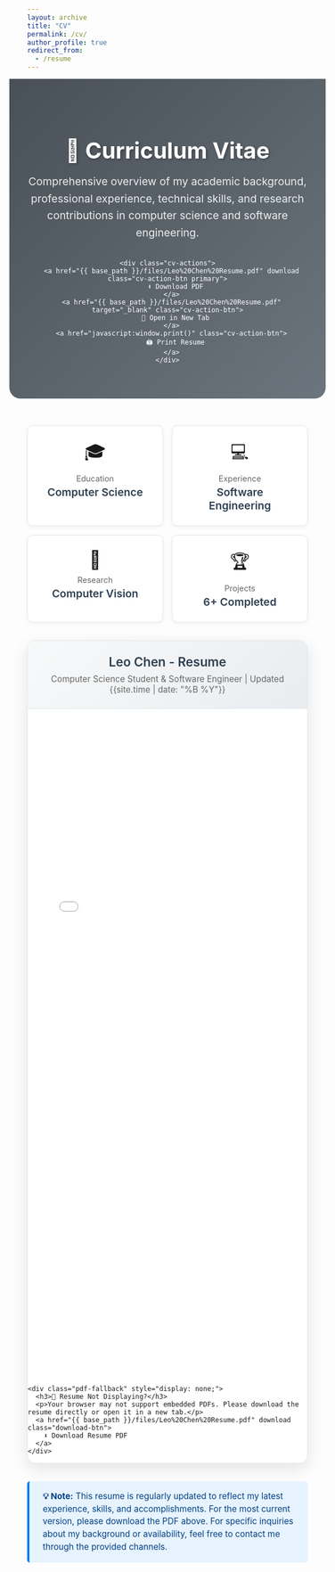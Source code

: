 ```yaml
---
layout: archive
title: "CV"
permalink: /cv/
author_profile: true
redirect_from:
  - /resume
---
```


<style>
.cv-hero {
  background: linear-gradient(135deg, #495057 0%, #6c757d 100%);
  color: white;
  padding: 3rem 2rem;
  margin: -2rem -2rem 3rem -2rem;
  text-align: center;
  border-radius: 0 0 20px 20px;
  position: relative;
  overflow: hidden;
}

.cv-hero::before {
  content: '';
  position: absolute;
  top: 0;
  left: 0;
  right: 0;
  bottom: 0;
  background: url('data:image/svg+xml,<svg xmlns="http://www.w3.org/2000/svg" viewBox="0 0 100 100"><defs><pattern id="documents" width="50" height="50" patternUnits="userSpaceOnUse"><text x="25" y="30" text-anchor="middle" fill="white" opacity="0.1" font-size="18">📄</text></pattern></defs><rect width="100" height="100" fill="url(%23documents)"/></svg>');
  opacity: 0.3;
}

.cv-hero-content {
  position: relative;
  z-index: 2;
}

.cv-hero h1 {
  font-size: 2.5rem;
  margin-bottom: 1rem;
  font-weight: 700;
  text-shadow: 2px 2px 4px rgba(0,0,0,0.3);
}

.cv-hero p {
  font-size: 1.2rem;
  opacity: 0.9;
  max-width: 600px;
  margin: 0 auto 2rem auto;
  line-height: 1.6;
}

.cv-actions {
  display: flex;
  gap: 1rem;
  justify-content: center;
  flex-wrap: wrap;
  margin-top: 1.5rem;
}

.cv-action-btn {
  display: inline-flex;
  align-items: center;
  gap: 0.5rem;
  padding: 0.75rem 1.5rem;
  background: rgba(255,255,255,0.2);
  color: white !important;
  text-decoration: none;
  border-radius: 25px;
  font-weight: 500;
  backdrop-filter: blur(10px);
  border: 1px solid rgba(255,255,255,0.3);
  transition: all 0.3s ease;
}

.cv-action-btn:hover {
  background: rgba(255,255,255,0.3);
  transform: translateY(-2px);
  text-decoration: none;
  color: white !important;
}

.cv-action-btn.primary {
  background: #007bff;
  border: 1px solid #007bff;
}

.cv-action-btn.primary:hover {
  background: #0056b3;
  border: 1px solid #0056b3;
}

.cv-container {
  background: #fff;
  border-radius: 15px;
  box-shadow: 0 10px 30px rgba(0,0,0,0.1);
  margin: 2rem 0;
  overflow: hidden;
  border: 1px solid #e1e8ed;
}

.cv-header {
  background: linear-gradient(135deg, #f8f9fa 0%, #e9ecef 100%);
  padding: 1.5rem 2rem;
  border-bottom: 1px solid #e1e8ed;
  text-align: center;
}

.cv-header h2 {
  font-size: 1.4rem;
  font-weight: 600;
  color: #2c3e50;
  margin: 0 0 0.5rem 0;
}

.cv-header p {
  color: #666;
  margin: 0;
  font-size: 0.95rem;
}

.cv-content {
  padding: 0;
  position: relative;
}

.pdf-viewer {
  width: 100%;
  height: 1200px;
  border: none;
  display: block;
}

.pdf-fallback {
  padding: 3rem 2rem;
  text-align: center;
  background: #f8f9fa;
  color: #666;
}

.pdf-fallback h3 {
  color: #2c3e50;
  margin-bottom: 1rem;
}

.pdf-fallback p {
  margin-bottom: 1.5rem;
  line-height: 1.6;
}

.download-btn {
  display: inline-flex;
  align-items: center;
  gap: 0.5rem;
  padding: 0.75rem 1.5rem;
  background: #28a745;
  color: white !important;
  text-decoration: none;
  border-radius: 25px;
  font-weight: 500;
  transition: all 0.3s ease;
  box-shadow: 0 4px 15px rgba(40, 167, 69, 0.3);
}

.download-btn:hover {
  background: #218838;
  transform: translateY(-2px);
  box-shadow: 0 6px 20px rgba(40, 167, 69, 0.4);
  text-decoration: none;
  color: white !important;
}

.cv-stats {
  display: grid;
  grid-template-columns: repeat(auto-fit, minmax(200px, 1fr));
  gap: 1rem;
  margin: 2rem 0;
}

.stat-card {
  background: #fff;
  padding: 1.5rem;
  border-radius: 10px;
  text-align: center;
  border: 1px solid #e1e8ed;
  box-shadow: 0 2px 8px rgba(0,0,0,0.05);
}

.stat-card .stat-icon {
  font-size: 2rem;
  margin-bottom: 0.5rem;
}

.stat-card .stat-title {
  font-size: 0.9rem;
  color: #666;
  margin-bottom: 0.25rem;
}

.stat-card .stat-value {
  font-size: 1.2rem;
  font-weight: 600;
  color: #2c3e50;
}

.note-section {
  background: #e7f3ff;
  border-left: 4px solid #007bff;
  padding: 1rem 1.5rem;
  border-radius: 5px;
  margin: 2rem 0;
}

.note-section p {
  color: #004085;
  margin: 0;
  font-size: 0.95rem;
  line-height: 1.5;
}

@media (max-width: 768px) {
  .cv-hero {
    margin: -1rem -1rem 2rem -1rem;
    padding: 2rem 1rem;
  }
  
  .cv-hero h1 {
    font-size: 2rem;
  }
  
  .cv-actions {
    flex-direction: column;
    align-items: center;
  }
  
  .cv-stats {
    grid-template-columns: repeat(auto-fit, minmax(150px, 1fr));
  }
  
  .pdf-viewer {
    height: 800px;
  }
}

@media print {
  .cv-hero,
  .cv-actions,
  .cv-stats,
  .note-section {
    display: none;
  }
  
  .cv-container {
    box-shadow: none;
    border: none;
  }
}
</style>

{% include base_path %}

<div class="cv-hero">
  <div class="cv-hero-content">
    <h1>📄 Curriculum Vitae</h1>
    <p>
      Comprehensive overview of my academic background, professional experience, technical skills, and research contributions in computer science and software engineering.
    </p>
    
    <div class="cv-actions">
      <a href="{{ base_path }}/files/Leo%20Chen%20Resume.pdf" download class="cv-action-btn primary">
        ⬇️ Download PDF
      </a>
      <a href="{{ base_path }}/files/Leo%20Chen%20Resume.pdf" target="_blank" class="cv-action-btn">
        🔗 Open in New Tab
      </a>
      <a href="javascript:window.print()" class="cv-action-btn">
        🖨️ Print Resume
      </a>
    </div>
  </div>
</div>

<div class="cv-stats">
  <div class="stat-card">
    <div class="stat-icon">🎓</div>
    <div class="stat-title">Education</div>
    <div class="stat-value">Computer Science</div>
  </div>
  <div class="stat-card">
    <div class="stat-icon">💻</div>
    <div class="stat-title">Experience</div>
    <div class="stat-value">Software Engineering</div>
  </div>
  <div class="stat-card">
    <div class="stat-icon">🔬</div>
    <div class="stat-title">Research</div>
    <div class="stat-value">Computer Vision</div>
  </div>
  <div class="stat-card">
    <div class="stat-icon">🏆</div>
    <div class="stat-title">Projects</div>
    <div class="stat-value">6+ Completed</div>
  </div>
</div>

<div class="cv-container">
  <div class="cv-header">
    <h2>Leo Chen - Resume</h2>
    <p>Computer Science Student & Software Engineer | Updated {{site.time | date: "%B %Y"}}</p>
  </div>
  
  <div class="cv-content">
    <iframe 
      src="{{ base_path }}/files/Leo%20Chen%20Resume.pdf" 
      class="pdf-viewer"
      title="Leo Chen Resume PDF">
    </iframe>
    
    <div class="pdf-fallback" style="display: none;">
      <h3>📄 Resume Not Displaying?</h3>
      <p>Your browser may not support embedded PDFs. Please download the resume directly or open it in a new tab.</p>
      <a href="{{ base_path }}/files/Leo%20Chen%20Resume.pdf" download class="download-btn">
        ⬇️ Download Resume PDF
      </a>
    </div>
  </div>
</div>

<div class="note-section">
  <p><strong>💡 Note:</strong> This resume is regularly updated to reflect my latest experience, skills, and accomplishments. For the most current version, please download the PDF above. For specific inquiries about my background or availability, feel free to contact me through the provided channels.</p>
</div>

<script>
// Fallback for browsers that don't support PDF embedding
document.addEventListener('DOMContentLoaded', function() {
  const iframe = document.querySelector('.pdf-viewer');
  const fallback = document.querySelector('.pdf-fallback');
  
  iframe.addEventListener('error', function() {
    iframe.style.display = 'none';
    fallback.style.display = 'block';
  });
  
  // Check if PDF loaded successfully after a delay
  setTimeout(function() {
    try {
      if (iframe.contentDocument === null) {
        iframe.style.display = 'none';
        fallback.style.display = 'block';
      }
    } catch (e) {
      // Cross-origin access blocked - PDF likely loaded successfully
    }
  }, 3000);
});
</script>
